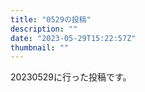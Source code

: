 ```yaml
---
title: "0529の投稿"
description: ""
date: "2023-05-29T15:22:57Z"
thumbnail: ""
---
```

20230529に行った投稿です。
<!--more-->

